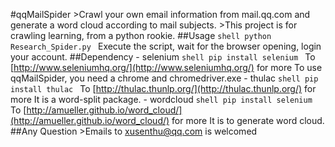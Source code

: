 #qqMailSpider
    >Crawl your own email information from mail.qq.com and generate a word cloud according to mail subjects.
    >This project is for crawling learning, from a python rookie.
##Usage
    ```shell
    python Research_Spider.py
    ```
    Execute the script, wait for the browser opening, login your account.
##Dependency
    - selenium
    ```shell
    pip install selenium
    ```
    To [http://www.seleniumhq.org/](http://www.seleniumhq.org/) for more
    To use qqMailSpider, you need a chrome and chromedriver.exe
    - thulac
    ```shell
    pip install thulac
    ```
    To [http://thulac.thunlp.org/](http://thulac.thunlp.org/) for more
    It is a word-split package.
    - wordcloud
    ```shell
    pip install selenium
    ```
    To [http://amueller.github.io/word_cloud/](http://amueller.github.io/word_cloud/) for more
    It is to generate word cloud.
##Any Question
    >Emails to xusenthu@qq.com is welcomed